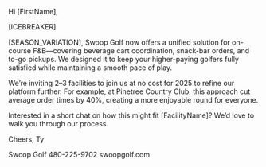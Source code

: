 Hi [FirstName],

[ICEBREAKER]

[SEASON_VARIATION], Swoop Golf now offers a unified solution for on-course F&B—covering beverage cart coordination, snack-bar orders, and to-go pickups. We designed it to keep your higher-paying golfers fully satisfied while maintaining a smooth pace of play.

We’re inviting 2–3 facilities to join us at no cost for 2025 to refine our platform further. For example, at Pinetree Country Club, this approach cut average order times by 40%, creating a more enjoyable round for everyone.

Interested in a short chat on how this might fit [FacilityName]? We’d love to walk you through our process.

Cheers,
Ty

Swoop Golf
480-225-9702
swoopgolf.com
